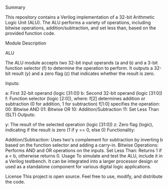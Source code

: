 Summary

This repository contains a Verilog implementation of a 32-bit Arithmetic Logic Unit (ALU). The ALU performs a variety of operations, including bitwise operations, addition/subtraction, and set less than, based on the provided function code.

Module Description

ALU

The ALU module accepts two 32-bit input operands (a and b) and a 3-bit function selector (f) to determine the operation to perform. It outputs a 32-bit result (y) and a zero flag (z) that indicates whether the result is zero.

Inputs:

a: First 32-bit operand (logic [31:0])
b: Second 32-bit operand (logic [31:0])
f: Function selector (logic [2:0]), where:
f[2] determines addition or subtraction (0 for addition, 1 for subtraction)
f[1:0] specifies the operation:
00: Bitwise AND
01: Bitwise OR
10: Addition/Subtraction
11: Set Less Than (SLT)
Outputs:

y: The result of the selected operation (logic [31:0])
z: Zero flag (logic), indicating if the result is zero (1 if y == 0, else 0)
Functionality:

Addition/Subtraction: Uses two's complement for subtraction by inverting b based on the function selector and adding a carry-in.
Bitwise Operations: Performs AND and OR operations on the inputs.
Set Less Than: Returns 1 if a < b, otherwise returns 0.
Usage
To simulate and test the ALU, include it in a Verilog testbench. It can be integrated into a larger processor design or used as a standalone component for various digital logic applications.

License
This project is open source. Feel free to use, modify, and distribute the code.

